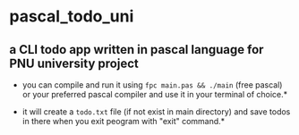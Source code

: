 # pascal_todo_uni
## a CLI todo app written in pascal language for PNU university project
* you can compile and run it using `fpc main.pas && ./main` (free pascal) or your preferred pascal compiler and use it in your terminal of choice.*

* it will create a `todo.txt` file (if not exist in main directory) and save todos in there when you exit peogram with "exit" command.*